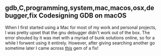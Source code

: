 gdb,C,programming,system,mac,macos,osx,debugger,fix
Codesigning GDB on macOS
------------------------

When I first started using a Mac for most of my work and personal projects, I was pretty upset that the gnu debugger didn't work out of the box. The error shouted by it was met with a myriad of bunk solutions online, so for a while I forwent using it entirely. However, after giving searching another go sometime later I came across [this](https://medium.com/@royalstream/how-to-install-and-codesign-gdb-on-os-x-el-capitan-aab3d1172e95#.an60n6jce) gem of a fix!

